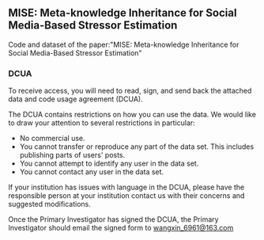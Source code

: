## MISE: Meta-knowledge Inheritance for Social Media-Based Stressor Estimation
Code and dataset of the paper:"MISE: Meta-knowledge Inheritance for Social Media-Based Stressor Estimation"

### DCUA
To receive access, you will need to read, sign, and send back the attached data and code usage agreement (DCUA).

The DCUA contains restrictions on how you can use the data. We would like to draw your attention to several restrictions in particular:

- No commercial use.
- You cannot transfer or reproduce any part of the data set. This includes publishing parts of users' posts.
- You cannot attempt to identify any user in the data set.
- You cannot contact any user in the data set.

If your institution has issues with language in the DCUA, please have the responsible person at your institution contact us with their concerns and suggested modifications.

Once the Primary Investigator has signed the DCUA, the Primary Investigator should email the signed form to wangxin_6961@163.com
